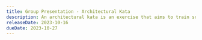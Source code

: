 ```yaml
---
title: Group Presentation - Architectural Kata
description: An architectural kata is an exercise that aims to train software architects. In this assignment, you will be given a scenario and you will be asked to design a system that satisfies the requirements of the scenario.
releaseDate: 2023-10-16
dueDate: 2023-10-27
---
```

